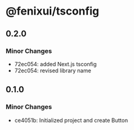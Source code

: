 # @fenixui/tsconfig

## 0.2.0

### Minor Changes

- 72ec054: added Next.js tsconfig
- 72ec054: revised library name

## 0.1.0

### Minor Changes

- ce4051b: Initialized project and create Button
